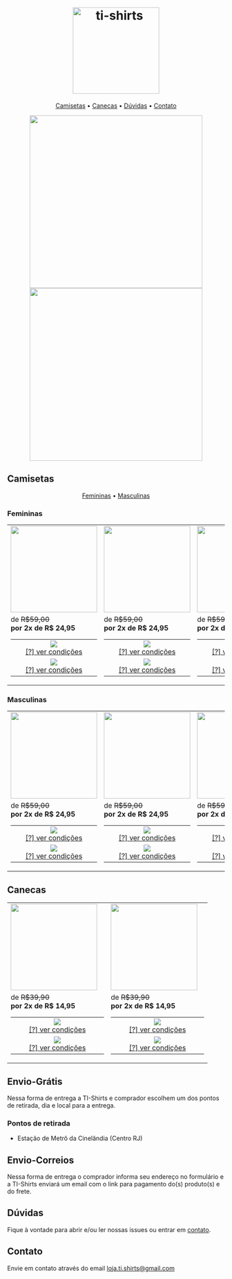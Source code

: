 <h1 align="center"><img src="https://github.com/ti-shirts/store/blob/master/src/logo-ti-shirt.png" width="200" alt="ti-shirts"></h1>


<p align="center">
    <a href="#camisetas">Camisetas</a> &bull;
    <a href="#canecas">Canecas</a> &bull;
    <a href="#dúvidas">Dúvidas</a> &bull;
    <a href="#contato">Contato</a>
</p>

<p align="center">
<img src="https://github.com/ti-shirts/store/blob/master/src/banner-1.png" width="400">
<img src="https://github.com/ti-shirts/store/blob/master/src/banner-2.png" width="400">
</p>


## Camisetas
<p align="center">
    <a href="#femininas">Femininas</a> &bull;
    <a href="#masculinas">Masculinas</a>
</p>

### Femininas
<table>
<tr>
    <td><img src="https://github.com/ti-shirts/store/blob/master/src/camisa-gitignore_feminina.jpg" width="200"></td>
    <td><img src="https://github.com/ti-shirts/store/blob/master/src/camisa-npm-i-ti-shirt_feminina.jpg" width="200"></td>
    <td><img src="https://github.com/ti-shirts/store/blob/master/src/camisa-react-native_feminina.jpg" width="200"></td>
    <td><img src="https://github.com/ti-shirts/store/blob/master/src/camisa-we-can-code-it.jpg" width="200"></td>
</tr>
<tr>
    <td>
         de <strike>R$59,00</strike><br><strong>por 2x de R$ 24,95</strong><br>
         <table align="center">
            <tr>
                <td width="200px" align="center">
                    <a target="_blank" href="https://docs.google.com/forms/d/e/1FAIpQLSfG1H36-kgR_3bGHqgaEYPmQULgmLJS31LUlMzRR3wlHpLkOg/viewform?usp=sf_link">
                    <img src="https://github.com/ti-shirts/store/blob/master/src/btn-frete-gratis.png"></a><br>
                    <a href="#envio-grátis">[?] ver condições</a><br>
                </td>
            </tr>
            <tr>
                <td width="200px" align="center">
                    <a target="_blank" href="https://docs.google.com/forms/d/e/1FAIpQLSd0JtjpRru6U-omHFN8-OCjCIYTD_BKRtkvdWIYUzBEGICTfQ/viewform?usp=sf_link">
                        <img src="https://github.com/ti-shirts/store/blob/master/src/btn-frete-padrao.jpg"></a><br>
                    <a href="#envio-correios">[?] ver condições</a>
                </td>
            </tr>
        </table>
    </td>
    <td>
         de <strike>R$59,00</strike><br><strong>por 2x de R$ 24,95</strong><br>
         <table align="center">
            <tr>
                <td width="200px" align="center">
                    <a target="_blank" href="https://docs.google.com/forms/d/e/1FAIpQLSed8V8frurBuZuMWOH-8vCozKkrq_6MPPafCVi0jAU7tFN5fQ/viewform?usp=sf_link">
                    <img src="https://github.com/ti-shirts/store/blob/master/src/btn-frete-gratis.png"></a><br>
                    <a href="#envio-grátis">[?] ver condições</a><br>
                </td>
            </tr>
            <tr>
                <td width="200px" align="center">
                    <a target="_blank" href="https://docs.google.com/forms/d/e/1FAIpQLSc4ifpMAfu_pb4RO3b4qiJ4L155JUVjH7bJmaWI4vuN52M6gA/viewform?usp=sf_link">
                        <img src="https://github.com/ti-shirts/store/blob/master/src/btn-frete-padrao.jpg"></a><br>
                    <a href="#envio-correios">[?] ver condições</a>
                </td>
            </tr>
        </table>
    </td>
    <td>
         de <strike>R$59,00</strike><br><strong>por 2x de R$ 24,95</strong><br>
         <table align="center">
            <tr>
                <td width="200px" align="center">
                    <a target="_blank" href="https://docs.google.com/forms/d/e/1FAIpQLScagMs1YVJqk1aQwDGGraWzoV7tSowm35wErMxcl3je1s0QXA/viewform?usp=sf_link">
                    <img src="https://github.com/ti-shirts/store/blob/master/src/btn-frete-gratis.png"></a><br>
                    <a href="#envio-grátis">[?] ver condições</a><br>
                </td>
            </tr>
            <tr>
                <td width="200px" align="center">
                    <a target="_blank" href="https://docs.google.com/forms/d/e/1FAIpQLSec9G-bxZHDHKwS9ME06Kn3gaUmcc8gf2vUTUgKDl2qKgmQDQ/viewform?usp=sf_link">
                        <img src="https://github.com/ti-shirts/store/blob/master/src/btn-frete-padrao.jpg"></a><br>
                    <a href="#envio-correios">[?] ver condições</a>
                </td>
            </tr>
        </table>
    </td>
    <td>
         de <strike>R$59,00</strike><br><strong>por 2x de R$ 24,95</strong><br>
         <table align="center">
            <tr>
                <td width="200px" align="center">
                    <a target="_blank" href="https://docs.google.com/forms/d/e/1FAIpQLSf7xzPe-DzzLgdEgGpOr6vfTEiPemW1wsqoeKqCitzqgUq6zg/viewform?usp=sf_link">
                    <img src="https://github.com/ti-shirts/store/blob/master/src/btn-frete-gratis.png"></a><br>
                    <a href="#envio-grátis">[?] ver condições</a><br>
                </td>
            </tr>
            <tr>
                <td width="200px" align="center">
                    <a target="_blank" href="https://docs.google.com/forms/d/e/1FAIpQLSc0NBUw1U-7THdzAsjCa0zg5ryqnUR3uh5OubnWSyUrK5Wk0A/viewform?usp=sf_link">
                        <img src="https://github.com/ti-shirts/store/blob/master/src/btn-frete-padrao.jpg"></a><br>
                    <a href="#envio-correios">[?] ver condições</a>
                </td>
            </tr>
        </table>
    </td>
</tr>
</table>

### Masculinas
<table>
<tr>
    <td><img src="https://github.com/ti-shirts/store/blob/master/src/camisa-gitignore.jpg" width="200"></td>
    <td><img src="https://github.com/ti-shirts/store/blob/master/src/camisa-js&&(...).jpg" width="200"></td>
    <td><img src="https://github.com/ti-shirts/store/blob/master/src/camisa-npm-i-ti-shirt.jpg" width="200"></td>
    <td><img src="https://github.com/ti-shirts/store/blob/master/src/camisa-react-native.jpg" width="200"></td>
</tr>
<tr>
    <td>
         de <strike>R$59,00</strike><br><strong>por 2x de R$ 24,95</strong><br>
         <table align="center">
            <tr>
                <td width="200px" align="center">
                    <a target="_blank" href="https://docs.google.com/forms/d/e/1FAIpQLSdfnyoD2ijK1LyuA22tFc3gsZcFUX8UD2yTAgGDGHePuXmLhQ/viewform?usp=sf_link">
                    <img src="https://github.com/ti-shirts/store/blob/master/src/btn-frete-gratis.png"></a><br>
                    <a href="#envio-grátis">[?] ver condições</a><br>
                </td>
            </tr>
            <tr>
                <td width="200px" align="center">
                    <a target="_blank" href="https://docs.google.com/forms/d/e/1FAIpQLSfkZJGc5jepLOlBLrQuGpYMkEjCAw-MmgbHE7l954GOfoPn3w/viewform?usp=sf_link">
                        <img src="https://github.com/ti-shirts/store/blob/master/src/btn-frete-padrao.jpg"></a><br>
                    <a href="#envio-correios">[?] ver condições</a>
                </td>
            </tr>
        </table>
    </td>
    <td>
         de <strike>R$59,00</strike><br><strong>por 2x de R$ 24,95</strong><br>
         <table align="center">
            <tr>
                <td width="200px" align="center">
                    <a target="_blank" href="https://docs.google.com/forms/d/e/1FAIpQLSdkfgtHypwnJKFeflMkkwLrEFhLO9YXapJZOrUe4Kvft0HVlA/viewform?usp=sf_link">
                    <img src="https://github.com/ti-shirts/store/blob/master/src/btn-frete-gratis.png"></a><br>
                    <a href="#envio-grátis">[?] ver condições</a><br>
                </td>
            </tr>
            <tr>
                <td width="200px" align="center">
                    <a target="_blank" href="https://docs.google.com/forms/d/e/1FAIpQLSfxdYOpCId9uX7UEgE4ytYdmRWdGFVYm7I0Dg-7lrLSqtXEnw/viewform?usp=sf_link">
                        <img src="https://github.com/ti-shirts/store/blob/master/src/btn-frete-padrao.jpg"></a><br>
                    <a href="#envio-correios">[?] ver condições</a>
                </td>
            </tr>
        </table>
    </td>
    <td>
         de <strike>R$59,00</strike><br><strong>por 2x de R$ 24,95</strong><br>
         <table align="center">
            <tr>
                <td width="200px" align="center">
                    <a target="_blank" href="https://docs.google.com/forms/d/e/1FAIpQLSdAMuqTMEu8NkCUysPdsHr10u3ZGMPFAc3ETE1mF2tunUHLwg/viewform?usp=sf_link">
                    <img src="https://github.com/ti-shirts/store/blob/master/src/btn-frete-gratis.png"></a><br>
                    <a href="#envio-grátis">[?] ver condições</a><br>
                </td>
            </tr>
            <tr>
                <td width="200px" align="center">
                    <a target="_blank" href="https://docs.google.com/forms/d/e/1FAIpQLSdzCqspIZVgvyHKoPo0gWUtuDxP4F0nj0JceOoj3zzNDDwJDQ/viewform?usp=sf_link">
                        <img src="https://github.com/ti-shirts/store/blob/master/src/btn-frete-padrao.jpg"></a><br>
                    <a href="#envio-correios">[?] ver condições</a>
                </td>
            </tr>
        </table>
    </td>
    <td>
         de <strike>R$59,00</strike><br><strong>por 2x de R$ 24,95</strong><br>
         <table align="center">
            <tr>
                <td width="200px" align="center">
                    <a target="_blank" href="https://docs.google.com/forms/d/e/1FAIpQLSdq8c24XIuPQ_H0nxL1VoqnW0BFKVcjJxxX_2bqZZw1LOqlFA/viewform?usp=sf_link">
                    <img src="https://github.com/ti-shirts/store/blob/master/src/btn-frete-gratis.png"></a><br>
                    <a href="#envio-grátis">[?] ver condições</a><br>
                </td>
            </tr>
            <tr>
                <td width="200px" align="center">
                    <a target="_blank" href="https://docs.google.com/forms/d/e/1FAIpQLSf3VRI9tTLXMvX7gOH8Ff8KmO29OtAdFgI2zLaHRMaChaRDkg/viewform?usp=sf_link">
                        <img src="https://github.com/ti-shirts/store/blob/master/src/btn-frete-padrao.jpg"></a><br>
                    <a href="#envio-correios">[?] ver condições</a>
                </td>
            </tr>
        </table>
    </td>
</tr>
</table>



## Canecas


<table>
<tr>
<td><img src="https://github.com/ti-shirts/store/blob/master/src/caneca-react-native.jpg" width="200"></td>
<td><img src="https://github.com/ti-shirts/store/blob/master/src/caneca-we-can-code-it.jpg" width="200"></td>
</tr>
<tr>
    <td>
         de <strike>R$39,90</strike><br><strong>por 2x de R$ 14,95</strong><br>
         <table align="center">
            <tr>
                <td width="200px" align="center">
                    <a href="https://docs.google.com/forms/d/e/1FAIpQLScozek9qxDuG1ZkMGMbccqvzZHlHGi-pN536mN_QbLN6Hx4PA/viewform?usp=sf_link">
                    <img src="https://github.com/ti-shirts/store/blob/master/src/btn-frete-gratis.png"></a><br>
                    <a href="#envio-grátis">[?] ver condições</a><br>
                </td>
                </tr>
                <tr>
                <td width="200px" align="center">
                    <a href="https://docs.google.com/forms/d/e/1FAIpQLSd8SZelfgsYT6sffQzbs9O4E1crZr3oPZTnGaIwO3YplL2IZw/viewform?usp=sf_link">
                         <img src="https://github.com/ti-shirts/store/blob/master/src/btn-frete-padrao.jpg">
                    </a><br>
                    <a href="#envio-correios">[?] ver condições</a>
                </td>
            </tr>
        </table>
    </td>
    <td>
         de <strike>R$39,90</strike><br><strong>por 2x de R$ 14,95</strong><br>
         <table align="center">
            <tr>
                <td width="200px" align="center">
                    <a href="https://docs.google.com/forms/d/e/1FAIpQLSe6r8mlPcA6Ot1AcPh2odZQc_wrfU7vP-bSKyKHgr5MGb5Enw/viewform?usp=sf_link">
                    <img src="https://github.com/ti-shirts/store/blob/master/src/btn-frete-gratis.png"></a><br>
                    <a href="#envio-grátis">[?] ver condições</a><br>
                </td>
                </tr>
                <tr>
                <td width="200px" align="center">
                    <a href="https://docs.google.com/forms/d/e/1FAIpQLSdGFBC2FiFQQQvqssjy9Zq_JbJwpBsL8T55a0ac0AL9US29Zg/viewform?usp=sf_link">
                         <img src="https://github.com/ti-shirts/store/blob/master/src/btn-frete-padrao.jpg">
                    </a><br>
                    <a href="#envio-correios">[?] ver condições</a>
                </td>
            </tr>
        </table>
    </td>
</tr>
</table>

## Envio-Grátis
Nessa forma de entrega a TI-Shirts e comprador escolhem um dos pontos de retirada, dia e local para a entrega.
### Pontos de retirada
- Estação de Metrô da Cinelândia (Centro RJ)

## Envio-Correios
Nessa forma de entrega o comprador informa seu endereço no formulário e a TI-Shirts enviará um email com o link para pagamento do(s) produto(s) e do frete.

## Dúvidas

Fique à vontade para abrir e/ou ler nossas issues ou entrar em <a href="#contato">contato</a>.


## Contato

Envie em contato através do email loja.ti.shirts@gmail.com
